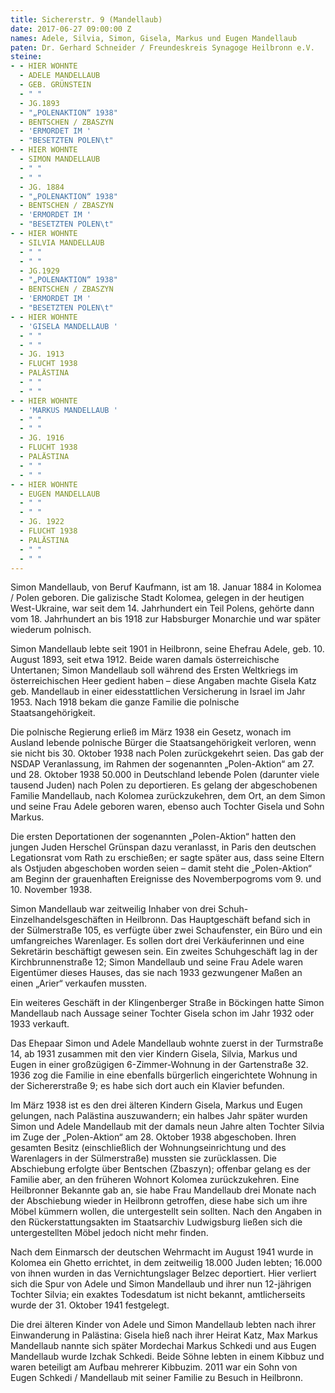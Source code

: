 ```yaml
---
title: Sichererstr. 9 (Mandellaub)
date: 2017-06-27 09:00:00 Z
names: Adele, Silvia, Simon, Gisela, Markus und Eugen Mandellaub
paten: Dr. Gerhard Schneider / Freundeskreis Synagoge Heilbronn e.V.
steine:
- - HIER WOHNTE
  - ADELE MANDELLAUB
  - GEB. GRÜNSTEIN
  - " "
  - JG.1893
  - "„POLENAKTION“ 1938"
  - BENTSCHEN / ZBASZYN
  - 'ERMORDET IM '
  - "BESETZTEN POLEN\t"
- - HIER WOHNTE
  - SIMON MANDELLAUB
  - " "
  - " "
  - JG. 1884
  - "„POLENAKTION“ 1938"
  - BENTSCHEN / ZBASZYN
  - 'ERMORDET IM '
  - "BESETZTEN POLEN\t"
- - HIER WOHNTE
  - SILVIA MANDELLAUB
  - " "
  - " "
  - JG.1929
  - "„POLENAKTION“ 1938"
  - BENTSCHEN / ZBASZYN
  - 'ERMORDET IM '
  - "BESETZTEN POLEN\t"
- - HIER WOHNTE
  - 'GISELA MANDELLAUB '
  - " "
  - " "
  - JG. 1913
  - FLUCHT 1938
  - PALÄSTINA
  - " "
  - " "
- - HIER WOHNTE
  - 'MARKUS MANDELLAUB '
  - " "
  - " "
  - JG. 1916
  - FLUCHT 1938
  - PALÄSTINA
  - " "
  - " "
- - HIER WOHNTE
  - EUGEN MANDELLAUB
  - " "
  - " "
  - JG. 1922
  - FLUCHT 1938
  - PALÄSTINA
  - " "
  - " "
---
```


Simon Mandellaub, von Beruf Kaufmann, ist am 18. Januar 1884 in Kolomea / Polen geboren. Die galizische Stadt Kolomea, gelegen in der heutigen West-Ukraine, war seit dem 14. Jahrhundert ein Teil Polens, gehörte dann vom 18. Jahrhundert an bis 1918 zur Habsburger Monarchie und war später wiederum polnisch.

Simon Mandellaub lebte seit 1901 in Heilbronn, seine Ehefrau Adele, geb. 10. August 1893, seit etwa 1912. Beide waren damals österreichische Untertanen; Simon Mandellaub soll während des Ersten Weltkriegs im österreichischen Heer gedient haben – diese Angaben machte Gisela Katz geb. Mandellaub in einer eidesstattlichen Versicherung in Israel im Jahr 1953. Nach 1918 bekam die ganze Familie die polnische Staatsangehörigkeit.

Die polnische Regierung erließ im März 1938 ein Gesetz, wonach im Ausland lebende polnische Bürger die Staatsangehörigkeit verloren, wenn sie nicht bis 30. Oktober 1938 nach Polen zurückgekehrt seien. Das gab der NSDAP Veranlassung, im Rahmen der sogenannten „Polen-Aktion“ am 27. und 28. Oktober 1938 50.000 in Deutschland lebende Polen (darunter viele tausend Juden) nach Polen zu deportieren. Es gelang der abgeschobenen Familie Mandellaub, nach Kolomea zurückzukehren, dem Ort, an dem Simon und seine Frau Adele geboren waren, ebenso auch Tochter Gisela und Sohn Markus.

Die ersten Deportationen der sogenannten „Polen-Aktion“ hatten den jungen Juden Herschel Grünspan dazu veranlasst, in Paris den deutschen Legationsrat vom Rath zu erschießen; er sagte später aus, dass seine Eltern als Ostjuden abgeschoben worden seien – damit steht die „Polen-Aktion“ am Beginn der grauenhaften Ereignisse des Novemberpogroms vom 9. und 10. November 1938.

Simon Mandellaub war zeitweilig Inhaber von drei Schuh-Einzelhandelsgeschäften in Heilbronn. Das Hauptgeschäft befand sich in der Sülmerstraße 105, es verfügte über zwei Schaufenster, ein Büro und ein umfangreiches Warenlager. Es sollen dort drei Verkäuferinnen und eine Sekretärin beschäftigt gewesen sein. Ein zweites Schuhgeschäft lag in der Kirchbrunnenstraße 12; Simon Mandellaub und seine Frau Adele waren Eigentümer dieses Hauses, das sie nach 1933 gezwungener Maßen an einen „Arier“ verkaufen mussten.

Ein weiteres Geschäft in der Klingenberger Straße in Böckingen hatte Simon Mandellaub nach Aussage seiner Tochter Gisela schon im Jahr 1932 oder 1933 verkauft.

Das Ehepaar Simon und Adele Mandellaub wohnte zuerst in der Turmstraße 14, ab 1931 zusammen mit den vier Kindern Gisela, Silvia, Markus und Eugen in einer großzügigen 6-Zimmer-Wohnung in der Gartenstraße 32. 1936 zog die Familie in eine ebenfalls bürgerlich eingerichtete Wohnung in der Sichererstraße 9; es habe sich dort auch ein Klavier befunden.

Im März 1938 ist es den drei älteren Kindern Gisela, Markus und Eugen gelungen, nach Palästina auszuwandern; ein halbes Jahr später wurden Simon und Adele Mandellaub mit der damals neun Jahre alten Tochter Silvia im Zuge der „Polen-Aktion“ am 28. Oktober 1938 abgeschoben. Ihren gesamten Besitz (einschließlich der Wohnungseinrichtung und des Warenlagers in der Sülmerstraße) mussten sie zurücklassen. Die Abschiebung erfolgte über Bentschen (Zbaszyn); offenbar gelang es der Familie aber, an den früheren Wohnort Kolomea zurückzukehren. Eine Heilbronner Bekannte gab an, sie habe Frau Mandellaub drei Monate nach der Abschiebung wieder in Heilbronn getroffen, diese habe sich um ihre Möbel kümmern wollen, die untergestellt sein sollten. Nach den Angaben in den Rückerstattungsakten im Staatsarchiv Ludwigsburg ließen sich die untergestellten Möbel jedoch nicht mehr finden.

Nach dem Einmarsch der deutschen Wehrmacht im August 1941 wurde in Kolomea ein Ghetto errichtet, in dem zeitweilig 18.000 Juden lebten; 16.000 von ihnen wurden in das Vernichtungslager Belzec deportiert. Hier verliert sich die Spur von Adele und Simon Mandellaub und ihrer nun 12-jährigen Tochter Silvia; ein exaktes Todesdatum ist nicht bekannt, amtlicherseits wurde der 31. Oktober 1941 festgelegt.

Die drei älteren Kinder von Adele und Simon Mandellaub lebten nach ihrer Einwanderung in Palästina: Gisela hieß nach ihrer Heirat Katz, Max Markus Mandellaub nannte sich später Mordechai Markus Schkedi und aus Eugen Mandellaub wurde Izchak Schkedi. Beide Söhne lebten in einem Kibbuz und waren beteiligt am Aufbau mehrerer Kibbuzim. 2011 war ein Sohn von Eugen Schkedi / Mandellaub mit seiner Familie zu Besuch in Heilbronn.